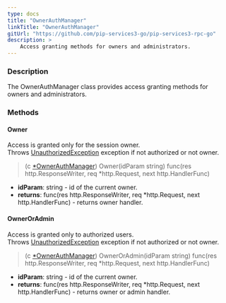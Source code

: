 ```yaml
---
type: docs
title: "OwnerAuthManager"
linkTitle: "OwnerAuthManager"
gitUrl: "https://github.com/pip-services3-go/pip-services3-rpc-go"
description: >
    Access granting methods for owners and administrators.
---
```


### Description

The OwnerAuthManager class provides access granting methods for owners and administrators.

### Methods

#### Owner
Access is granted only for the session owner.  
Throws [UnauthorizedException](../../../commons/errors/unauthorized_exception) exception if not authorized or not owner.

> (c [*OwnerAuthManager]()) Owner(idParam string) func(res http.ResponseWriter, req *http.Request, next http.HandlerFunc)

- **idParam**: string - id of the current owner.
- **returns**: func(res http.ResponseWriter, req *http.Request, next http.HandlerFunc) - returns owner handler.

#### OwnerOrAdmin
Access is granted only to authorized users.   
Throws [UnauthorizedException](../../../commons/errors/unauthorized_exception) exception if not authorized or not owner.

> (c [*OwnerAuthManager]()) OwnerOrAdmin(idParam string) func(res http.ResponseWriter, req *http.Request, next http.HandlerFunc)

- **idParam**: string - id of the current owner.
- **returns**: func(res http.ResponseWriter, req *http.Request, next http.HandlerFunc) - returns owner or admin handler.